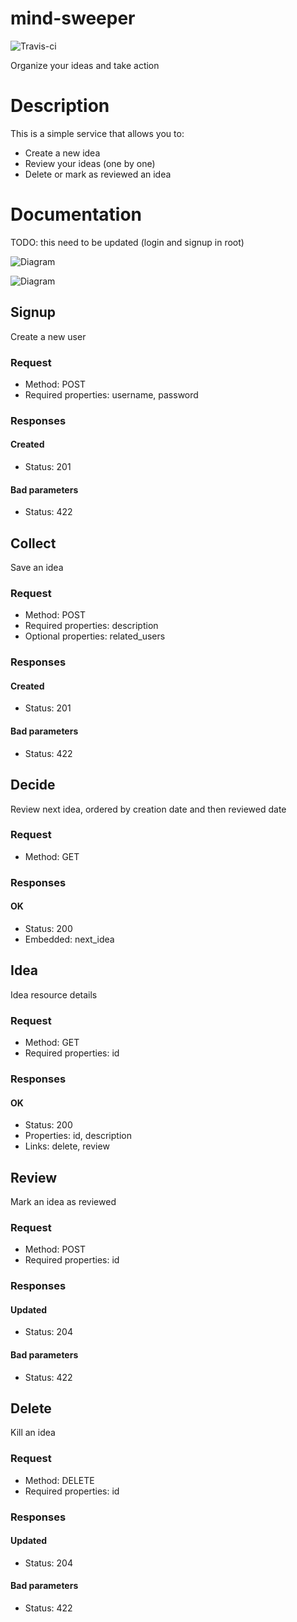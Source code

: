 mind-sweeper
==============

![Travis-ci](https://api.travis-ci.org/solojavier/mind-sweeper.png)

Organize your ideas and take action

# Description

This is a simple service that allows you to:

* Create a new idea
* Review your ideas (one by one)
* Delete or mark as reviewed an idea

# Documentation

TODO: this need to be updated (login and signup in root)

![Diagram](http://i.imgur.com/cyWTuXA.png)

![Diagram](http://i.imgur.com/TqohrO0.png)

## Signup

Create a new user

### Request

* Method: POST
* Required properties: username, password

### Responses

#### Created

* Status: 201

#### Bad parameters

* Status: 422

## Collect

Save an idea

### Request

* Method: POST
* Required properties: description
* Optional properties: related_users

### Responses

#### Created

* Status: 201

#### Bad parameters

* Status: 422

## Decide

Review next idea, ordered by creation date and then reviewed date

### Request

* Method: GET

### Responses

#### OK

* Status: 200
* Embedded: next_idea

## Idea

Idea resource details

### Request

* Method: GET
* Required properties: id

### Responses

#### OK

* Status: 200
* Properties: id, description
* Links: delete, review

## Review

Mark an idea as reviewed

### Request

* Method: POST
* Required properties: id

### Responses

#### Updated

* Status: 204

#### Bad parameters

* Status: 422

## Delete

Kill an idea

### Request

* Method: DELETE
* Required properties: id

### Responses

#### Updated

* Status: 204

#### Bad parameters

* Status: 422
